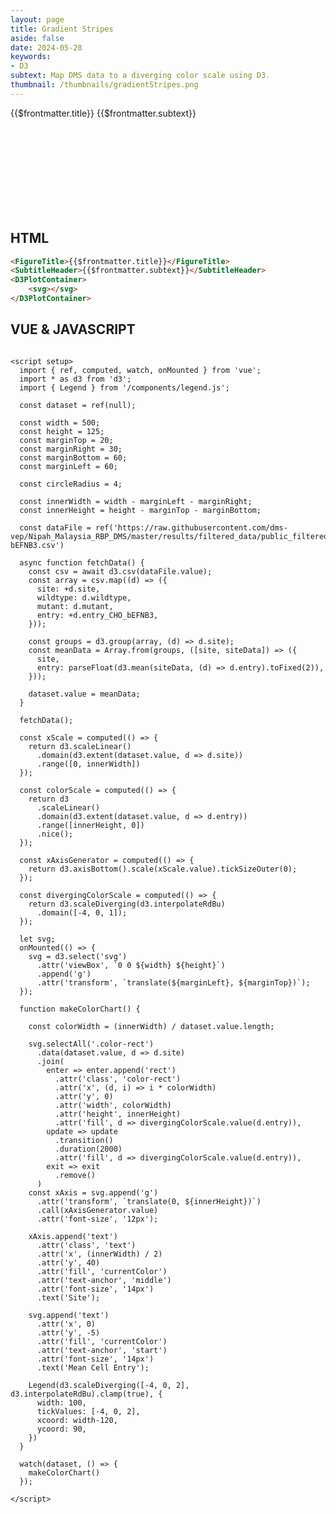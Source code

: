 ```yaml
---
layout: page
title: Gradient Stripes
aside: false
date: 2024-05-28
keywords:
- D3
subtext: Map DMS data to a diverging color scale using D3.
thumbnail: /thumbnails/gradientStripes.png
---
```


<FigureTitle>{{$frontmatter.title}}</FigureTitle>
<SubtitleHeader>{{$frontmatter.subtext}}</SubtitleHeader>
<D3PlotContainer>
    <svg></svg>
</D3PlotContainer>



<script setup>
  import { ref, computed, watch, onMounted } from 'vue';
  import * as d3 from 'd3';
  import { Legend } from '/components/legend.js';

  const dataset = ref(null);

  const width = 500;
  const height = 125;
  const marginTop = 20;
  const marginRight = 30;
  const marginBottom = 60;
  const marginLeft = 60;

  const circleRadius = 4;

  const innerWidth = width - marginLeft - marginRight;
  const innerHeight = height - marginTop - marginBottom;

  const dataFile = ref('https://raw.githubusercontent.com/dms-vep/Nipah_Malaysia_RBP_DMS/master/results/filtered_data/public_filtered/RBP_mutation_effects_cell_entry_CHO-bEFNB3.csv')

  async function fetchData() {
    const csv = await d3.csv(dataFile.value);
    const array = csv.map((d) => ({
      site: +d.site,
      wildtype: d.wildtype,
      mutant: d.mutant,
      entry: +d.entry_CHO_bEFNB3,
    }));

    const groups = d3.group(array, (d) => d.site);
    const meanData = Array.from(groups, ([site, siteData]) => ({
      site,
      entry: parseFloat(d3.mean(siteData, (d) => d.entry).toFixed(2)),
    }));

    dataset.value = meanData;
  }

  fetchData();

  const xScale = computed(() => {
    return d3.scaleLinear()
      .domain(d3.extent(dataset.value, d => d.site))
      .range([0, innerWidth])
  });

  const colorScale = computed(() => {
    return d3
      .scaleLinear()
      .domain(d3.extent(dataset.value, d => d.entry))
      .range([innerHeight, 0])
      .nice();
  });

  const xAxisGenerator = computed(() => {
    return d3.axisBottom().scale(xScale.value).tickSizeOuter(0);
  });

  const divergingColorScale = computed(() => {
    return d3.scaleDiverging(d3.interpolateRdBu)
      .domain([-4, 0, 1]);
  });

  let svg;
  onMounted(() => {
    svg = d3.select('svg')
      //.attr('width', width)
      //.attr('height', height)
      .attr('viewBox', `0 0 ${width} ${height}`)
      .append('g')
      .attr('transform', `translate(${marginLeft}, ${marginTop})`);
  });

  function makeColorChart() {

    const colorWidth = (innerWidth) / dataset.value.length;

    svg.selectAll('.color-rect')
      .data(dataset.value, d => d.site)
      .join(
        enter => enter.append('rect')
          .attr('class', 'color-rect')
          .attr('x', (d, i) => i * colorWidth)
          .attr('y', 0)
          .attr('width', colorWidth)
          .attr('height', innerHeight)
          .attr('fill', d => divergingColorScale.value(d.entry)),
        update => update
          .transition()
          .duration(2000)
          .attr('fill', d => divergingColorScale.value(d.entry)),
        exit => exit
          .remove()
      )
    const xAxis = svg.append('g')
      .attr('transform', `translate(0, ${innerHeight})`)
      .call(xAxisGenerator.value)
      .attr('font-size', '12px');

    xAxis.append('text')
      .attr('class', 'text')
      .attr('x', (innerWidth) / 2)
      .attr('y', 40)
      .attr('fill', 'currentColor')
      .attr('text-anchor', 'middle')
      .attr('font-size', '14px')
      .text('Site');

    svg.append('text')
      //.attr('class', 'text')
      .attr('x', 0)
      .attr('y', -5)
      .attr('fill', 'currentColor')
      .attr('text-anchor', 'start')
      .attr('font-size', '14px')
      .text('Mean Cell Entry');

    Legend(d3.scaleDiverging([-4, 0, 2], d3.interpolateRdBu).clamp(true), {
      //svgRef: legend.value,
      //title: "Mean Cell Entry",
      width: 100,
      tickValues: [-4, 0, 2],
      xcoord: width-120,
      ycoord: 90,
    })
  }

  watch(dataset, () => {
    makeColorChart()
  });

</script>


<div class="prose container mx-auto px-36">
<h2>HTML</h2>
<p>

```html
<FigureTitle>{{$frontmatter.title}}</FigureTitle>
<SubtitleHeader>{{$frontmatter.subtext}}</SubtitleHeader>
<D3PlotContainer>
    <svg></svg>
</D3PlotContainer>
```
</p>

<h2>VUE & JAVASCRIPT</h2>
<p>

```vue

<script setup>
  import { ref, computed, watch, onMounted } from 'vue';
  import * as d3 from 'd3';
  import { Legend } from '/components/legend.js';

  const dataset = ref(null);

  const width = 500;
  const height = 125;
  const marginTop = 20;
  const marginRight = 30;
  const marginBottom = 60;
  const marginLeft = 60;

  const circleRadius = 4;

  const innerWidth = width - marginLeft - marginRight;
  const innerHeight = height - marginTop - marginBottom;

  const dataFile = ref('https://raw.githubusercontent.com/dms-vep/Nipah_Malaysia_RBP_DMS/master/results/filtered_data/public_filtered/RBP_mutation_effects_cell_entry_CHO-bEFNB3.csv')

  async function fetchData() {
    const csv = await d3.csv(dataFile.value);
    const array = csv.map((d) => ({
      site: +d.site,
      wildtype: d.wildtype,
      mutant: d.mutant,
      entry: +d.entry_CHO_bEFNB3,
    }));

    const groups = d3.group(array, (d) => d.site);
    const meanData = Array.from(groups, ([site, siteData]) => ({
      site,
      entry: parseFloat(d3.mean(siteData, (d) => d.entry).toFixed(2)),
    }));

    dataset.value = meanData;
  }

  fetchData();

  const xScale = computed(() => {
    return d3.scaleLinear()
      .domain(d3.extent(dataset.value, d => d.site))
      .range([0, innerWidth])
  });

  const colorScale = computed(() => {
    return d3
      .scaleLinear()
      .domain(d3.extent(dataset.value, d => d.entry))
      .range([innerHeight, 0])
      .nice();
  });

  const xAxisGenerator = computed(() => {
    return d3.axisBottom().scale(xScale.value).tickSizeOuter(0);
  });

  const divergingColorScale = computed(() => {
    return d3.scaleDiverging(d3.interpolateRdBu)
      .domain([-4, 0, 1]);
  });

  let svg;
  onMounted(() => {
    svg = d3.select('svg')
      .attr('viewBox', `0 0 ${width} ${height}`)
      .append('g')
      .attr('transform', `translate(${marginLeft}, ${marginTop})`);
  });

  function makeColorChart() {

    const colorWidth = (innerWidth) / dataset.value.length;

    svg.selectAll('.color-rect')
      .data(dataset.value, d => d.site)
      .join(
        enter => enter.append('rect')
          .attr('class', 'color-rect')
          .attr('x', (d, i) => i * colorWidth)
          .attr('y', 0)
          .attr('width', colorWidth)
          .attr('height', innerHeight)
          .attr('fill', d => divergingColorScale.value(d.entry)),
        update => update
          .transition()
          .duration(2000)
          .attr('fill', d => divergingColorScale.value(d.entry)),
        exit => exit
          .remove()
      )
    const xAxis = svg.append('g')
      .attr('transform', `translate(0, ${innerHeight})`)
      .call(xAxisGenerator.value)
      .attr('font-size', '12px');

    xAxis.append('text')
      .attr('class', 'text')
      .attr('x', (innerWidth) / 2)
      .attr('y', 40)
      .attr('fill', 'currentColor')
      .attr('text-anchor', 'middle')
      .attr('font-size', '14px')
      .text('Site');

    svg.append('text')
      .attr('x', 0)
      .attr('y', -5)
      .attr('fill', 'currentColor')
      .attr('text-anchor', 'start')
      .attr('font-size', '14px')
      .text('Mean Cell Entry');

    Legend(d3.scaleDiverging([-4, 0, 2], d3.interpolateRdBu).clamp(true), {
      width: 100,
      tickValues: [-4, 0, 2],
      xcoord: width-120,
      ycoord: 90,
    })
  }

  watch(dataset, () => {
    makeColorChart()
  });

</script>
```
</p>
</div>